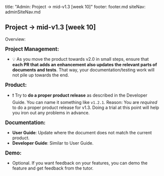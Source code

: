 <frontmatter>
title: "Admin: Project → mid-v1.3 [week 10]"
footer: footer.md
siteNav: adminSiteNav.md
</frontmatter>

<link rel="stylesheet" href="../css/main.css">
<link rel="stylesheet" href="../css/admin.css">

<include src="../common/header.md" />

<div class="website-content" id="main">

<div id="title">

## Project → mid-v1.3 [week 10]
</div>
<div id="body">

<tip-box>

Overview: <include src="project-timeline.md#mid-v13-overview" inline />
</tip-box>


**<big>Project Management:</big>**

* :bulb: As you move the product towards v2.0 in small steps, ensure that **each PR that adds an enhancement also updates the relevant parts of documents and tests**. That way, your documentation/testing work will not pile up towards the end.


**<big>Product:</big>**

* :exclamation: Try to **do a <tooltip content="resulting in a jar file on GitHub that can be downloaded by potential users">proper product release</tooltip>** as described in the Developer Guide. You can name it something like `v1.2.1`. Reason: You are _required_ to do a proper product release for v1.3. Doing a trial at this point will help you iron out any problems in advance.


**<big>Documentation:</big>**

* **User Guide**: Update where the document does not match the current product.
* **Developer Guide**: Similar to User Guide.

**<big>Demo:</big>**

* Optional. If you want feedback on your features, you can demo the feature and get feedback from the tutor.

</div>
</div>